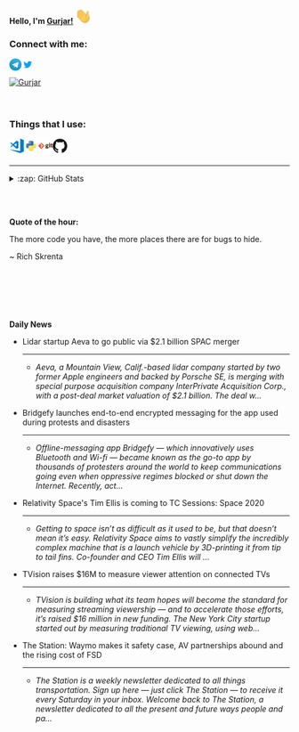 #### Hello, I'm [Gurjar!](https://GurjarKing.github.io) <img src="https://raw.githubusercontent.com/ABSphreak/ABSphreak/master/gifs/Hi.gif" width="30px"></h2>


### Connect with me:

[<img align="left" alt="Gurjar | Telegram" width="22px" src="https://raw.githubusercontent.com/github/explore/80688e429a7d4ef2fca1e82350fe8e3517d3494d/topics/telegram/telegram.png" />][Telegram]
[<img align="left" alt="Gurjar | Twitter" width="22px" src="https://raw.githubusercontent.com/github/explore/80688e429a7d4ef2fca1e82350fe8e3517d3494d/topics/twitter/twitter.png" />][Twitter]
<br >
<br >
<a href="https://github.com/GurjarKing"><img src="https://komarev.com/ghpvc/?username=GurjarKing" alt="Gurjar" /></a> <br />
<br />
<br />
<!-- <br >

![](https://visitor-badge.glitch.me/badge?page_id=GurjarKing)

<br /> -->

### Things that I use:

[<img align="left" alt="Visual Studio Code" width="26px" src="https://raw.githubusercontent.com/github/explore/80688e429a7d4ef2fca1e82350fe8e3517d3494d/topics/visual-studio-code/visual-studio-code.png" />][VSCode]
[<img align="left" alt="Python" width="26px" src="https://raw.githubusercontent.com/github/explore/80688e429a7d4ef2fca1e82350fe8e3517d3494d/topics/python/python.png" />][Python]
[<img align="left" alt="Git" width="26px" src="https://raw.githubusercontent.com/github/explore/80688e429a7d4ef2fca1e82350fe8e3517d3494d/topics/git/git.png" />][Git]
[<img align="left" alt="GitHub" width="26px" src="https://raw.githubusercontent.com/github/explore/78df643247d429f6cc873026c0622819ad797942/topics/github/github.png" />][Github]

<br />
<br />

---
<details>
  <summary>:zap: GitHub Stats</summary>

<img align="left" alt="Gurjar's Github Stats" src="https://github-readme-stats.vercel.app/api?username=GurjarKing&show_icons=true&hide_border=true&count_private=true&include_all_commit=true&theme=algolia" />

</details>

<!-- ### 🔔 My latest tweet
<a href="https://twitter.com/Gurjar_King43" target="_blank">
	<img src="https://github.com/GurjarKing/GurjarKing/raw/master/tweet.png" width="70%" align="center" alt="Click to view on Twitter" title="My latest tweet, as an image"/>
</a> -->
<br>

<pre>

</pre>

**Quote of the hour:**

The more code you have, the more places there are for bugs to hide.

~ Rich Skrenta
<pre>

</pre>
<br>
<pre>


</pre>
<strong>Daily News</strong>
  
  - Lidar startup Aeva to go public via $2.1 billion SPAC merger
     <hr/>
     
      - *Aeva, a Mountain View, Calif.-based lidar company started by two former Apple engineers and backed by Porsche SE, is merging with special purpose acquisition company InterPrivate Acquisition Corp., with a post-deal market valuation of $2.1 billion. The deal w…*
     
  - Bridgefy launches end-to-end encrypted messaging for the app used during protests and disasters
      <hr/>
      
      - *Offline-messaging app Bridgefy — which innovatively uses Bluetooth and Wi-fi — became known as the go-to app by thousands of protesters around the world to keep communications going even when oppressive regimes blocked or shut down the Internet. Recently, act…*
      
  - Relativity Space's Tim Ellis is coming to TC Sessions: Space 2020
      <hr/>
      
      - *Getting to space isn’t as difficult as it used to be, but that doesn’t mean it’s easy. Relativity Space aims to vastly simplify the incredibly complex machine that is a launch vehicle by 3D-printing it from tip to tail fins. Co-founder and CEO Tim Ellis will …*
      
  - TVision raises $16M to measure viewer attention on connected TVs
      <hr/>
      
      - *TVision is building what its team hopes will become the standard for measuring streaming viewership — and to accelerate those efforts, it’s raised $16 million in new funding. The New York City startup started out by measuring traditional TV viewing, using web…*
       
  - The Station: Waymo makes it safety case, AV partnerships abound and the rising cost of FSD
      <hr/>
       
       - *The Station is a weekly newsletter dedicated to all things transportation. Sign up here — just click The Station — to receive it every Saturday in your inbox. Welcome back to The Station, a newsletter dedicated to all the present and future ways people and pa…*
      

<br />

[VSCode]: https://code.visualstudio.com/
[Python]: https://www.python.org/
[Git]: https://git-scm.com/
[Github]: https://github.com/
[Telegram]: https://t.me/Gurjar_King/
[Twitter]: https://twitter.com/Gurjar_King43/
